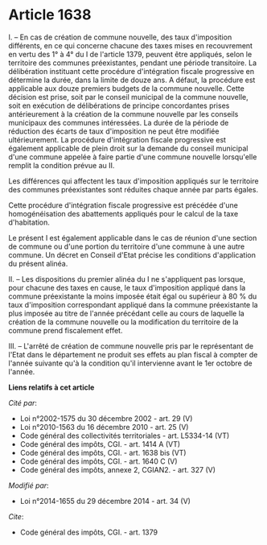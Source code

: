 # Article 1638

I. – En cas de création de commune nouvelle, des taux d'imposition différents, en ce qui concerne chacune des taxes mises en
recouvrement en vertu des 1° à 4° du I de l'article 1379, peuvent être appliqués, selon le territoire des communes
préexistantes, pendant une période transitoire. La délibération instituant cette procédure d'intégration fiscale progressive
en détermine la durée, dans la limite de douze ans. A défaut, la procédure est applicable aux douze premiers budgets de la
commune nouvelle. Cette décision est prise, soit par le conseil municipal de la commune nouvelle, soit en exécution de
délibérations de principe concordantes prises antérieurement à la création de la commune nouvelle par les conseils municipaux
des communes intéressées. La durée de la période de réduction des écarts de taux d'imposition ne peut être modifiée
ultérieurement. La procédure d'intégration fiscale progressive est également applicable de plein droit sur la demande du
conseil municipal d'une commune appelée à faire partie d'une commune nouvelle lorsqu'elle remplit la condition prévue au II.

Les différences qui affectent les taux d'imposition appliqués sur le territoire des communes préexistantes sont réduites
chaque année par parts égales.

Cette procédure d'intégration fiscale progressive est précédée d'une homogénéisation des abattements appliqués pour le calcul
de la taxe d'habitation.

Le présent I est également applicable dans le cas de réunion d'une section de commune ou d'une portion du territoire d'une
commune à une autre commune. Un décret en Conseil d'Etat précise les conditions d'application du présent alinéa.

II. – Les dispositions du premier alinéa du I ne s'appliquent pas lorsque, pour chacune des taxes en cause, le taux
d'imposition appliqué dans la commune préexistante la moins imposée était égal ou supérieur à 80 % du taux d'imposition
correspondant appliqué dans la commune préexistante la plus imposée au titre de l'année précédant celle au cours de laquelle
la création de la commune nouvelle ou la modification du territoire de la commune prend fiscalement effet.

III. – L'arrêté de création de commune nouvelle pris par le représentant de l'Etat dans le département ne produit ses effets
au plan fiscal à compter de l'année suivante qu'à la condition qu'il intervienne avant le 1er octobre de l'année.

**Liens relatifs à cet article**

_Cité par_:

  - Loi n°2002-1575 du 30 décembre 2002 - art. 29 (V)
  - Loi n°2010-1563 du 16 décembre 2010 - art. 25 (V)
  - Code général des collectivités territoriales - art. L5334-14 (VT)
  - Code général des impôts, CGI. - art. 1414 A (VT)
  - Code général des impôts, CGI. - art. 1638 bis (VT)
  - Code général des impôts, CGI. - art. 1640 C (V)
  - Code général des impôts, annexe 2, CGIAN2. - art. 327 (V)

_Modifié par_:

  - Loi n°2014-1655 du 29 décembre 2014 - art. 34 (V)

_Cite_:

  - Code général des impôts, CGI. - art. 1379
